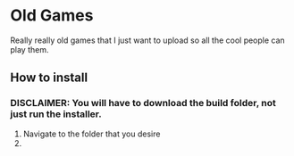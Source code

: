 # Old Games
Really really old games that I just want to upload so all the cool people can play them.

## How to install
### DISCLAIMER: You will have to download the build folder, not just run the installer.
1. Navigate to the folder that you desire
2. 
